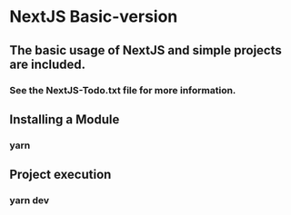 # NextJS Basic-version

## The basic usage of NextJS and simple projects are included.

### See the NextJS-Todo.txt file for more information.

## Installing a Module

### yarn

## Project execution

### yarn dev
